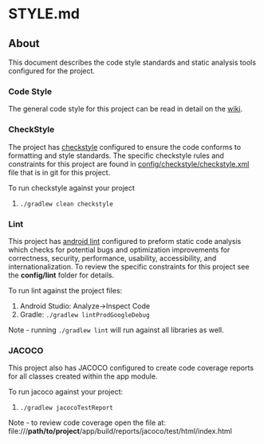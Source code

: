 # STYLE.md

## About

This document describes the code style standards and static analysis tools configured for the project.

### Code Style

The general code style for this project can be read in detail on the [wiki](https://google.github.io/styleguide/javaguide.html).

### CheckStyle

The project has [checkstyle](http://checkstyle.sourceforge.net/) configured to ensure the code conforms to formatting and style standards.
The specific checkstyle rules and constraints for this project are found
in [config/checkstyle/checkstyle.xml](https://github.com/HIFILEO/MVPExample/blob/master/config/checkstyle/checkstyle.xml) file that is in git for this project.

To run checkstyle against your project

1. `./gradlew clean checkstyle`


### Lint

This project has [android lint](http://developer.android.com/tools/help/lint.html) configured to preform static code analysis which checks for potential bugs and optimization improvements for correctness, security, performance, usability, accessibility, and internationalization.
To review the specific constraints for this project see the **config/lint** folder for details.

To run lint against the project files:

1. Android Studio: Analyze->Inspect Code
2. Gradle: `./gradlew lintProdGoogleDebug`

Note - running `./gradlew lint` will run against all libraries as well.

### JACOCO

This project also has JACOCO configured to create code coverage reports for all classes created within the app module.

To run jacoco against your project:

1. `./gradlew jacocoTestReport`

Note - to review code coverage open the file at:
file:///**path/to/project**/app/build/reports/jacoco/test/html/index.html